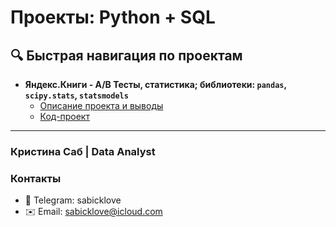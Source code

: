 # Проекты: Python + SQL

## 🔍 Быстрая навигация по проектам
- **Яндекс.Книги - A/B Тесты, статистика; библиотеки: `pandas`, `scipy.stats`, `statsmodels`**
  - [Описание проекта и выводы](https://github.com/sabicklove1/Python_base/blob/main/Ya_books/README.md)
  - [Код-проект](https://github.com/sabicklove1/Python_base/blob/main/Ya_books/Yandex_knigi_ab_hypothesis1.ipynb)


---
### Кристина Саб | Data Analyst
### Контакты
- 📱 Telegram: sabicklove
- ✉️ Email: sabicklove@icloud.com
